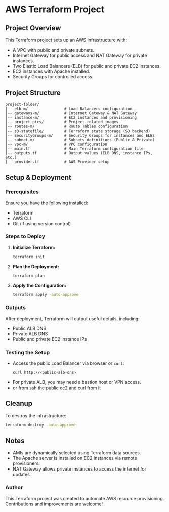 # AWS Terraform Project

## Project Overview
This Terraform project sets up an AWS infrastructure with:
- A VPC with public and private subnets.
- Internet Gateway for public access and NAT Gateway for private instances.
- Two Elastic Load Balancers (ELB) for public and private EC2 instances.
- EC2 instances with Apache installed.
- Security Groups for controlled access.

## Project Structure
```
project-folder/
│-- elb-m/                # Load Balancers configuration
│-- gateways-m/           # Internet Gateway & NAT Gateway
│-- instance-m/           # EC2 instances and provisioning
│-- project pics/         # Project-related images
│-- routes-m/             # Route Tables configuration
│-- s3-statefile/         # Terraform state storage (S3 backend)
│-- SecurityGroups-m/     # Security Groups for instances and ELBs
│-- subnet-m/             # Subnets definitions (Public & Private)
│-- vpc-m/                # VPC configuration
│-- main.tf               # Main Terraform configuration file
│-- outputs.tf            # Output values (ELB DNS, instance IPs, etc.)
│-- provider.tf           # AWS Provider setup
```

## Setup & Deployment
### Prerequisites
Ensure you have the following installed:
- Terraform
- AWS CLI
- Git (if using version control)

### Steps to Deploy
1. **Initialize Terraform:**
   ```sh
   terraform init
   ```
2. **Plan the Deployment:**
   ```sh
   terraform plan
   ```
3. **Apply the Configuration:**
   ```sh
   terraform apply -auto-approve
   ```

### Outputs
After deployment, Terraform will output useful details, including:
- Public ALB DNS
- Private ALB DNS
- Public and private EC2 instance IPs

### Testing the Setup
- Access the public Load Balancer via browser or `curl`:
  ```sh
  curl http://<public-alb-dns>
  ```
- For private ALB, you may need a bastion host or VPN access.
- or from ssh the public ec2 and curl from it 

## Cleanup
To destroy the infrastructure:
```sh
terraform destroy -auto-approve
```

## Notes
- AMIs are dynamically selected using Terraform data sources.
- The Apache server is installed on EC2 instances via remote provisioners.
- NAT Gateway allows private instances to access the internet for updates.

### Author
This Terraform project was created to automate AWS resource provisioning. Contributions and improvements are welcome!

